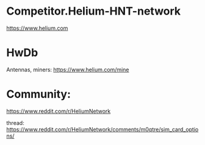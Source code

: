 # Competitor.Helium-HNT-network
https://www.helium.com

# HwDb
Antennas, miners: https://www.helium.com/mine

# Community:
https://www.reddit.com/r/HeliumNetwork

thread:
https://www.reddit.com/r/HeliumNetwork/comments/m0qtre/sim_card_options/
